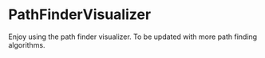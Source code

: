 # PathFinderVisualizer
Enjoy using the path finder visualizer. To be updated with more path finding algorithms. 
